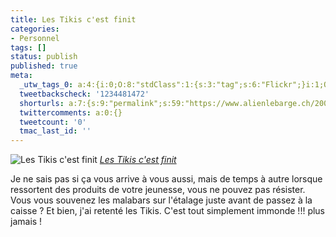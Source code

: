 ```yaml
---
title: Les Tikis c'est finit
categories:
- Personnel
tags: []
status: publish
published: true
meta:
  _utw_tags_0: a:4:{i:0;O:8:"stdClass":1:{s:3:"tag";s:6:"Flickr";}i:1;O:8:"stdClass":1:{s:3:"tag";s:6:"Humour";}i:2;O:8:"stdClass":1:{s:3:"tag";s:9:"Personnel";}i:3;O:8:"stdClass":1:{s:3:"tag";s:12:"Photographie";}}
  tweetbackscheck: '1234481472'
  shorturls: a:7:{s:9:"permalink";s:59:"https://www.alienlebarge.ch/2007/08/30/les-tikis-cest-finit/";s:7:"tinyurl";s:25:"https://tinyurl.com/cmwl7m";s:4:"isgd";s:17:"https://is.gd/ixaH";s:5:"bitly";s:18:"https://bit.ly/3CkW";s:5:"snipr";s:22:"https://snipr.com/bdbdp";s:5:"snurl";s:22:"https://snurl.com/bdbdp";s:7:"snipurl";s:24:"https://snipurl.com/bdbdp";}
  twittercomments: a:0:{}
  tweetcount: '0'
  tmac_last_id: ''
---
```

 <img src="https://farm2.static.flickr.com/1208/1279020340_cb11eefc84.jpg" alt="Les Tikis c'est finit" />
<em><a href="https://www.flickr.com/photos/alienlebarge/1279020340/" title="photo sharing">Les Tikis c'est finit</a></em>

Je ne sais pas si ça vous arrive à vous aussi, mais de temps à autre lorsque ressortent des produits de votre jeunesse, vous ne pouvez pas résister. Vous vous souvenez les malabars sur l'étalage juste avant de passez à la caisse ? Et bien, j'ai retenté les Tikis. C'est tout simplement immonde !!! plus jamais !

